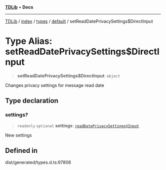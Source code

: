 [**TDLib**](../../../../../../README.md) • **Docs**

***

[TDLib](../../../../../../modules.md) / [index](../../../../../README.md) / [types](../../../README.md) / [default](../README.md) / setReadDatePrivacySettings$DirectInput

# Type Alias: setReadDatePrivacySettings$DirectInput

> **setReadDatePrivacySettings$DirectInput**: `object`

Changes privacy settings for message read date

## Type declaration

### settings?

> `readonly` `optional` **settings**: [`readDatePrivacySettings$Input`](readDatePrivacySettings$Input-1.md)

New settings

## Defined in

dist/generated/types.d.ts:97806
